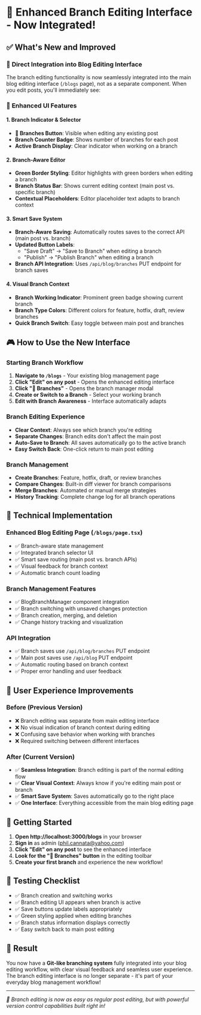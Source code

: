 # 🌿 Enhanced Branch Editing Interface - Now Integrated!

## ✅ What's New and Improved

### 🎯 **Direct Integration into Blog Editing Interface**
The branch editing functionality is now seamlessly integrated into the main blog editing interface (`/blogs` page), not as a separate component. When you edit posts, you'll immediately see:

### 🌟 **Enhanced UI Features**

#### **1. Branch Indicator & Selector**
- **🌿 Branches Button**: Visible when editing any existing post
- **Branch Counter Badge**: Shows number of branches for each post
- **Active Branch Display**: Clear indicator when working on a branch

#### **2. Branch-Aware Editor**
- **Green Border Styling**: Editor highlights with green borders when editing a branch
- **Branch Status Bar**: Shows current editing context (main post vs. specific branch)
- **Contextual Placeholders**: Editor placeholder text adapts to branch context

#### **3. Smart Save System**
- **Branch-Aware Saving**: Automatically routes saves to the correct API (main post vs. branch)
- **Updated Button Labels**: 
  - "Save Draft" → "Save to Branch" when editing a branch
  - "Publish" → "Publish Branch" when editing a branch
- **Branch API Integration**: Uses `/api/blog/branches` PUT endpoint for branch saves

#### **4. Visual Branch Context**
- **Branch Working Indicator**: Prominent green badge showing current branch
- **Branch Type Colors**: Different colors for feature, hotfix, draft, review branches  
- **Quick Branch Switch**: Easy toggle between main post and branches

## 🎮 **How to Use the New Interface**

### **Starting Branch Workflow**
1. **Navigate to `/blogs`** - Your existing blog management page
2. **Click "Edit" on any post** - Opens the enhanced editing interface
3. **Click "🌿 Branches"** - Opens the branch manager modal
4. **Create or Switch to a Branch** - Select your working branch
5. **Edit with Branch Awareness** - Interface automatically adapts

### **Branch Editing Experience**
- **Clear Context**: Always see which branch you're editing
- **Separate Changes**: Branch edits don't affect the main post
- **Auto-Save to Branch**: All saves automatically go to the active branch
- **Easy Switch Back**: One-click return to main post editing

### **Branch Management**
- **Create Branches**: Feature, hotfix, draft, or review branches
- **Compare Changes**: Built-in diff viewer for branch comparisons
- **Merge Branches**: Automated or manual merge strategies
- **History Tracking**: Complete change log for all branch operations

## 🔧 **Technical Implementation**

### **Enhanced Blog Editing Page** (`/blogs/page.tsx`)
- ✅ Branch-aware state management
- ✅ Integrated branch selector UI  
- ✅ Smart save routing (main post vs. branch APIs)
- ✅ Visual feedback for branch context
- ✅ Automatic branch count loading

### **Branch Management Features**
- ✅ BlogBranchManager component integration
- ✅ Branch switching with unsaved changes protection
- ✅ Branch creation, merging, and deletion
- ✅ Change history tracking and visualization

### **API Integration**
- ✅ Branch saves use `/api/blog/branches` PUT endpoint
- ✅ Main post saves use `/api/blog` PUT endpoint
- ✅ Automatic routing based on branch context
- ✅ Proper error handling and user feedback

## 🎯 **User Experience Improvements**

### **Before (Previous Version)**
- ❌ Branch editing was separate from main editing interface
- ❌ No visual indication of branch context during editing
- ❌ Confusing save behavior when working with branches
- ❌ Required switching between different interfaces

### **After (Current Version)** 
- ✅ **Seamless Integration**: Branch editing is part of the normal editing flow
- ✅ **Clear Visual Context**: Always know if you're editing main post or branch
- ✅ **Smart Save System**: Saves automatically go to the right place
- ✅ **One Interface**: Everything accessible from the main blog editing page

## 🚀 **Getting Started**

1. **Open http://localhost:3000/blogs** in your browser
2. **Sign in** as admin (phil.cannata@yahoo.com)
3. **Click "Edit" on any post** to see the enhanced interface
4. **Look for the "🌿 Branches" button** in the editing toolbar
5. **Create your first branch** and experience the new workflow!

## 🐛 **Testing Checklist**

- ✅ Branch creation and switching works
- ✅ Branch editing UI appears when branch is active
- ✅ Save buttons update labels appropriately
- ✅ Green styling applied when editing branches
- ✅ Branch status information displays correctly
- ✅ Easy switch back to main post editing

## 🎉 **Result**

You now have a **Git-like branching system** fully integrated into your blog editing workflow, with clear visual feedback and seamless user experience. The branch editing interface is no longer separate - it's part of your everyday blog management workflow!

---

*🌿 Branch editing is now as easy as regular post editing, but with powerful version control capabilities built right in!*
